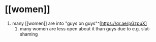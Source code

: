 # [[women]]
1. many [[women]] are into "guys on guys"^[https://qr.ae/pGzpuX]
	1. many women are less open about it than guys due to e.g. slut-shaming